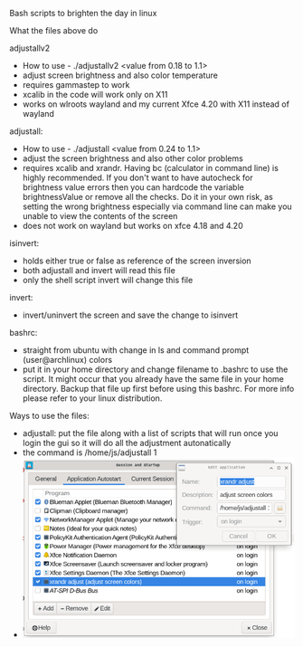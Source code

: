 Bash scripts to brighten the day in linux

What the files above do

adjustallv2 
- How to use - ./adjustallv2 <value from 0.18 to 1.1>
- adjust screen brightness and also color temperature
- requires gammastep to work
- xcalib in the code will work only on X11
- works on wlroots wayland and my current Xfce 4.20 with X11 instead of wayland

adjustall: 
- How to use - ./adjustall <value from 0.24 to 1.1>
- adjust the screen brightness and also other color problems
- requires xcalib and xrandr. Having bc (calculator in command line) is highly recommended. If you don't want to have autocheck for brightness value errors then you can hardcode the variable brightnessValue or remove all the checks. Do it in your own risk, as setting the wrong brightness especially via command line can make you unable to view the contents of the screen
- does not work on wayland but works on xfce 4.18 and 4.20

isinvert: 
- holds either true or false as reference of the screen inversion
- both adjustall and invert will read this file
- only the shell script invert will change this file

invert: 
- invert/uninvert the screen and save the change to isinvert

bashrc:
- straight from ubuntu with change in ls and command prompt (user@archlinux) colors
- put it in your home directory and change filename to .bashrc to use the script. It might occur that you already have the same file in your home directory. Backup that file up first before using this bashrc. For more info please refer to your linux distribution.

Ways to use the files:
- adjustall: put the file along with a list of scripts that will run once you login the gui so it will do all the adjustment autonatically
- the command is /home/js/adjustall 1
- <img src='https://raw.githubusercontent.com/lvsl123/shell-script-group/refs/heads/main/adjustall.png'></img>
